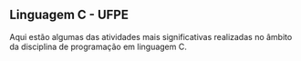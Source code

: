 ## Linguagem C - UFPE
Aqui estão algumas das atividades mais significativas realizadas no âmbito da disciplina de programação em linguagem C.
